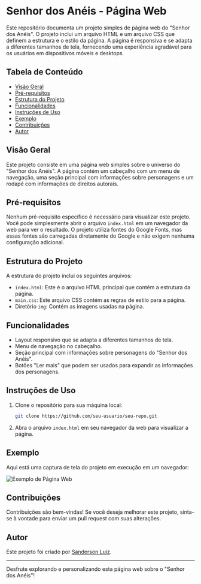 # Senhor dos Anéis - Página Web

Este repositório documenta um projeto simples de página web do "Senhor dos Anéis". O projeto inclui um arquivo HTML e um arquivo CSS que definem a estrutura e o estilo da página. A página é responsiva e se adapta a diferentes tamanhos de tela, fornecendo uma experiência agradável para os usuários em dispositivos móveis e desktops.

## Tabela de Conteúdo

- [Visão Geral](#visão-geral)
- [Pré-requisitos](#pré-requisitos)
- [Estrutura do Projeto](#estrutura-do-projeto)
- [Funcionalidades](#funcionalidades)
- [Instruções de Uso](#instruções-de-uso)
- [Exemplo](#exemplo)
- [Contribuições](#contribuições)
- [Autor](#autor)

## Visão Geral

Este projeto consiste em uma página web simples sobre o universo do "Senhor dos Anéis". A página contém um cabeçalho com um menu de navegação, uma seção principal com informações sobre personagens e um rodapé com informações de direitos autorais.

## Pré-requisitos

Nenhum pré-requisito específico é necessário para visualizar este projeto. Você pode simplesmente abrir o arquivo `index.html` em um navegador da web para ver o resultado. O projeto utiliza fontes do Google Fonts, mas essas fontes são carregadas diretamente do Google e não exigem nenhuma configuração adicional.

## Estrutura do Projeto

A estrutura do projeto inclui os seguintes arquivos:

- `index.html`: Este é o arquivo HTML principal que contém a estrutura da página.
- `main.css`: Este arquivo CSS contém as regras de estilo para a página.
- Diretório `img`: Contém as imagens usadas na página.

## Funcionalidades

- Layout responsivo que se adapta a diferentes tamanhos de tela.
- Menu de navegação no cabeçalho.
- Seção principal com informações sobre personagens do "Senhor dos Anéis".
- Botões "Ler mais" que podem ser usados para expandir as informações dos personagens.

## Instruções de Uso

1. Clone o repositório para sua máquina local:

   ```bash
   git clone https://github.com/seu-usuario/seu-repo.git
   ```

2. Abra o arquivo `index.html` em seu navegador da web para visualizar a página.

## Exemplo

Aqui está uma captura de tela do projeto em execução em um navegador:

![Exemplo de Página Web](screenshot.png)

## Contribuições

Contribuições são bem-vindas! Se você deseja melhorar este projeto, sinta-se à vontade para enviar um pull request com suas alterações.


## Autor

Este projeto foi criado por [Sanderson Luiz](https://github.com/SandersonGit).

---

Desfrute explorando e personalizando esta página web sobre o "Senhor dos Anéis"!
